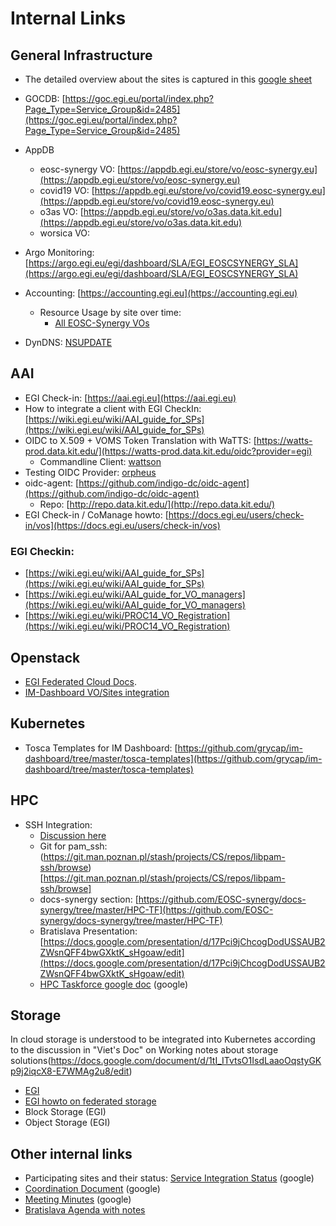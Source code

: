 # Internal Links

## General Infrastructure

- The detailed overview about the sites is captured in this [google sheet](https://docs.google.com/spreadsheets/d/1OKXNeIDKuM2Pojkpv4_jpJkzLTC6_0B4j_3IHLd20xY/edit)
- GOCDB: [https://goc.egi.eu/portal/index.php?Page_Type=Service_Group&id=2485](https://goc.egi.eu/portal/index.php?Page_Type=Service_Group&id=2485)
- AppDB
    - eosc-synergy VO:  [https://appdb.egi.eu/store/vo/eosc-synergy.eu](https://appdb.egi.eu/store/vo/eosc-synergy.eu)
    - covid19 VO: [https://appdb.egi.eu/store/vo/covid19.eosc-synergy.eu](https://appdb.egi.eu/store/vo/covid19.eosc-synergy.eu)
    - o3as VO: [https://appdb.egi.eu/store/vo/o3as.data.kit.edu](https://appdb.egi.eu/store/vo/o3as.data.kit.edu)
    - worsica VO: 
- Argo Monitoring: [https://argo.egi.eu/egi/dashboard/SLA/EGI_EOSCSYNERGY_SLA](https://argo.egi.eu/egi/dashboard/SLA/EGI_EOSCSYNERGY_SLA)
- Accounting: [https://accounting.egi.eu](https://accounting.egi.eu)
    - Resource Usage by site over time:
        - [All EOSC-Synergy VOs](https://accounting.egi.eu/cloud/vm_num/VO/DATE/2019/4/2022/2/custom-covid.eosc-synergy.eu,covid19.eosc-synergy.eu,eosc-synergy.eu,EOServices-vo.indra.es,lagoproject.net,mswss.ui.savba.sk,o3as.data.kit.edu,saps-vo.i3m.upv.es,synergy.eosc.eu,vo.o3as.data.kit.edu,worsica.vo.incd.pt/onlyinfrajobs/)

- DynDNS: [NSUPDATE](https://nsupdate.fedcloud.eu)
	
## AAI

- EGI Check-in: [https://aai.egi.eu](https://aai.egi.eu)
- How to integrate a client with EGI CheckIn: [https://wiki.egi.eu/wiki/AAI_guide_for_SPs](https://wiki.egi.eu/wiki/AAI_guide_for_SPs)
- OIDC to X.509 + VOMS Token Translation with WaTTS: [https://watts-prod.data.kit.edu/](https://watts-prod.data.kit.edu/oidc?provider=egi)
    - Commandline Client: [wattson](https://github.com/watts-kit/wattson)
- Testing OIDC Provider: [orpheus](https://orpheus.data.kit.edu/)
- oidc-agent: [https://github.com/indigo-dc/oidc-agent](https://github.com/indigo-dc/oidc-agent)
    - Repo: [http://repo.data.kit.edu/](http://repo.data.kit.edu/)
- EGI Check-in / CoManage howto: [https://docs.egi.eu/users/check-in/vos](https://docs.egi.eu/users/check-in/vos)

### EGI Checkin:
- [https://wiki.egi.eu/wiki/AAI_guide_for_SPs](https://wiki.egi.eu/wiki/AAI_guide_for_SPs)
- [https://wiki.egi.eu/wiki/AAI_guide_for_VO_managers](https://wiki.egi.eu/wiki/AAI_guide_for_VO_managers)
- [https://wiki.egi.eu/wiki/PROC14_VO_Registration](https://wiki.egi.eu/wiki/PROC14_VO_Registration)


## Openstack

- [EGI Federated Cloud Docs](https://egi-federated-cloud-integration.readthedocs.io/).
- [IM-Dashboard VO/Sites integration](https://github.com/grycap/im-dashboard/blob/master/sites.json)

## Kubernetes

- Tosca Templates for IM Dashboard: [https://github.com/grycap/im-dashboard/tree/master/tosca-templates](https://github.com/grycap/im-dashboard/tree/master/tosca-templates)

## HPC

- SSH Integration:
    - [Discussion here](https://docs.google.com/document/d/10G_Z4J51xMW52xwVlvCwwb06X-xSp-mnj12sZ3bUb_c/edit#)
    - Git for pam_ssh: (https://git.man.poznan.pl/stash/projects/CS/repos/libpam-ssh/browse)[https://git.man.poznan.pl/stash/projects/CS/repos/libpam-ssh/browse]
    - docs-synergy section: [https://github.com/EOSC-synergy/docs-synergy/tree/master/HPC-TF](https://github.com/EOSC-synergy/docs-synergy/tree/master/HPC-TF)
    - Bratislava Presentation: [https://docs.google.com/presentation/d/17Pci9jChcogDodUSSAUB2ZWsnQFF4bwGXktK_sHgoaw/edit](https://docs.google.com/presentation/d/17Pci9jChcogDodUSSAUB2ZWsnQFF4bwGXktK_sHgoaw/edit)
    - [HPC Taskforce google doc](https://docs.google.com/document/d/1-b_wAUTJYSo9XlWctMTfuhNqHGrop6y5EtOl9lACWz0/edit) (google)

## Storage

In cloud storage is understood to be integrated into Kubernetes according
to the discussion in "Viet's Doc" on Working notes about storage
solutions(https://docs.google.com/document/d/1tI_ITvtsO1IsdLaaoOqstyGKp9j2iqcX8-E7WMAg2u8/edit)

- [EGI](https://egi-federated-cloud.readthedocs.io/en/latest/storage.html)
- [EGI howto on federated storage](https://wiki.egi.eu/wiki/HOWTO09_How_to_use_Federated_Cloud_Storage)
- Block Storage (EGI)
- Object Storage (EGI)


## Other internal links


- Participating sites and their status: [Service Integration Status](https://docs.google.com/spreadsheets/d/1OKXNeIDKuM2Pojkpv4_jpJkzLTC6_0B4j_3IHLd20xY/edit) (google)
- [Coordination Document](https://docs.google.com/spreadsheets/d/1ZCGXjt6x3eZ3V4TnmyysfBZoRMl4hBK2urpZhoYpNyQ/edit) (google)
- [Meeting Minutes](https://docs.google.com/document/d/1kuCBaNSBlX7_hK9f-2OyVgZfGkcUuXnvjV_L-C7IejI/edit) (google)
- [Bratislava Agenda with notes](https://docs.google.com/document/d/1CcRU2ZI9nhq4qNSBhh9XgYStbVOmi5fNm4shOfd9ddU/edit#heading=h.qfjbxg22fl3g)



